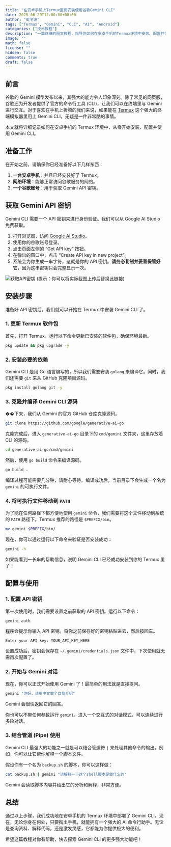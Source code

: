 ```yaml
---
title: "在安卓手机上Termux里面安装使用谷歌Gemini CLI"
date: 2025-06-29T12:00:00+08:00
author: "彭宅波"
tags: ["Termux", "Gemini", "CLI", "AI", "Android"]
categories: ["技术教程"]
description: "一篇详细的图文教程，指导你如何在安卓手机的Termux环境中安装、配置并使用谷歌官方的Gemini CLI工具，随时随地拥有强大的AI命令行助手。"
image: ""
math: false
license: ""
hidden: false
comments: true
draft: false
---
```


## 前言

谷歌的 Gemini 模型发布以来，其强大的能力令人印象深刻。除了常见的网页版，谷歌还为开发者提供了官方的命令行工具 (CLI)，让我们可以在终端里与 Gemini 进行交互。对于喜欢在手机上折腾的我们来说，如果能在 [Termux](https://termux.dev/en/) 这个强大的终端模拟器里用上 Gemini CLI，无疑是一件非常酷的事情。

本文就将详细记录如何在安卓手机的 Termux 环境中，从零开始安装、配置并使用 Gemini CLI。

## 准备工作

在开始之前，请确保你已经准备好以下几样东西：

1.  **一台安卓手机**：并且已经安装好了 Termux。
2.  **网络环境**：能够正常访问谷歌服务的网络。
3.  **一个谷歌账号**：用于获取 Gemini API 密钥。

## 获取 Gemini API 密钥

Gemini CLI 需要一个 API 密钥来进行身份验证。我们可以从 Google AI Studio 免费获取。

1.  打开浏览器，访问 [Google AI Studio](https://aistudio.google.com/)。
2.  使用你的谷歌账号登录。
3.  点击页面左侧的 “Get API key” 按钮。
4.  在弹出的窗口中，点击 “Create API key in new project”。
5.  系统会为你生成一串字符，这就是你的 API 密钥。**请务必复制并妥善保管好它**，因为这串密钥只会完整显示一次。

![获取API密钥](https://i.imgur.com/your-image-placeholder.png) (提示：你可以将实际截图上传后替换此链接)

## 安装步骤

准备好 API 密钥后，我们就可以开始在 Termux 中安装 Gemini CLI 了。

### 1. 更新 Termux 软件包

首先，打开 Termux，运行以下命令更新已安装的软件包，确保环境最新。

```bash
pkg update && pkg upgrade -y
```

### 2. 安装必要的依赖

Gemini CLI 是用 Go 语言编写的，所以我们需要安装 `golang` 来编译它。同时，我们还需要 `git` 来从 GitHub 克隆项目源码。

```bash
pkg install golang git -y
```

### 3. 克隆并编译 Gemini CLI 源码

��下来，我们从 Gemini 的官方 GitHub 仓库克隆源码。

```bash
git clone https://github.com/google/generative-ai-go
```

克隆完成后，进入 `generative-ai-go` 目录下的 `cmd/gemini` 文件夹，这里存放着 CLI 的源码。

```bash
cd generative-ai-go/cmd/gemini
```

然后，使用 `go build` 命令来编译源码。

```bash
go build .
```

编译过程可能需要几分钟，请耐心等待。编译成功后，当前目录下会生成一个名为 `gemini` 的可执行文件。

### 4. 将可执行文件移动到 `PATH`

为了能在任何路径下都方便地使用 `gemini` 命令，我们需要将这个文件移动到系统的 `PATH` 路径下。Termux 推荐的路径是 `$PREFIX/bin`。

```bash
mv gemini $PREFIX/bin/
```

现在，你可以通过运行以下命令来验证是否安装成功：

```bash
gemini -h
```

如果能看到一长串的帮助信息，说明 Gemini CLI 已经成功安装到你的 Termux 里了！

## 配置与使用

### 1. 配置 API 密钥

第一次使用时，我们需要设置之前获取的 API 密钥。运行以下命令：

```bash
gemini auth
```

程序会提示你输入 API 密钥。将你之前保存好的密钥粘贴进去，然后按回车。

```
Enter your API key: YOUR_API_KEY_HERE
```

设置成功后，密钥会保存在 `~/.gemini/credentials.json` 文件中，下次使用就无需再次配置了。

### 2. 开始与 Gemini 对话

现在，你可以正式开始使用 Gemini 了！最简单的用法就是直接提问。

```bash
gemini "你好，请用中文做个自我介绍"
```

Gemini 会很快返回它的回答。

你也可以不带任何参数运行 `gemini`，进入一个交互式的对话模式，可以连续进行多轮对话。

### 3. 结合管道 (Pipe) 使用

Gemini CLI 最强大的功能之一就是可以结合管道符 `|` 来处理其他命令的输出。例如，你可以让它帮你解释一个脚本文件。

假设你有一个名为 `backup.sh` 的脚本，你可以这样做：

```bash
cat backup.sh | gemini "请解释一下这个shell脚本是做什么的"
```

Gemini 会读取脚本内容并给出它的分析和解释，非常方便。

## 总结

通过以上步骤，我们成功地在安卓手机的 Termux 环境中部署了 Gemini CLI。现在，无论你身在何处，只要掏出手机，就能拥有一个强大的 AI 命令行助手。无论是查询资料、解释代码，还是激发灵感，它都能为你提供极大的便利。

希望这篇教程对你有帮助，快去探索 Gemini CLI 的更多强大功能吧！
